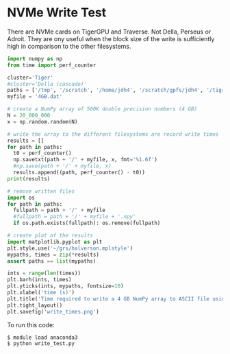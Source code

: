 # NVMe Write Test

There are NVMe cards on TigerGPU and Traverse. Not Della, Perseus or Adroit. They are ony useful when the block size
of the write is sufficiently high in comparison to the other filesystems.

```python
import numpy as np
from time import perf_counter

cluster='Tiger'
#cluster='Della (cascade)'
paths = ['/tmp', '/scratch', '/home/jdh4', '/scratch/gpfs/jdh4', '/tigress/jdh4']
myfile = '4GB.dat'

# create a NumPy array of 500K double precision numbers (4 GB)
N = 20_000_000
x = np.random.random(N)

# write the array to the different filesystems are record write times
results = []
for path in paths:
  t0 = perf_counter()
  np.savetxt(path + '/' + myfile, x, fmt='%1.6f')
  #np.save(path + '/' + myfile, x)
  results.append((path, perf_counter() - t0))
print(results)

# remove written files
import os
for path in paths:
  fullpath = path + '/' + myfile
  #fullpath = path + '/' + myfile + '.npy'
  if os.path.exists(fullpath): os.remove(fullpath)

# create plot of the results
import matplotlib.pyplot as plt
plt.style.use('~/grs/halverson.mplstyle')
mypaths, times = zip(*results)
assert paths == list(mypaths)

ints = range(len(times))
plt.barh(ints, times)
plt.yticks(ints, mypaths, fontsize=10)
plt.xlabel('time (s)')
plt.title('Time required to write a 4 GB NumPy array to ASCII file using np.savetxt() on ' + cluster)
plt.tight_layout()
plt.savefig('write_times.png')
```

To run this code:

```
$ module load anaconda3
$ python write_test.py
```
